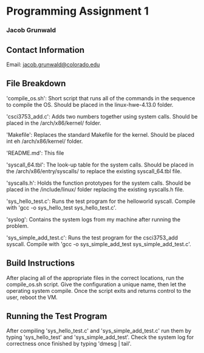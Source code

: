 # Programming Assignment 1
### Jacob Grunwald

## Contact Information
Email: jacob.grunwald@colorado.edu

## File Breakdown
'compile_os.sh': Short script that runs all of the commands in the sequence to compile the OS. Should be placed in the linux-hwe-4.13.0 folder.

'csci3753_add.c': Adds two numbers together using system calls. Should be placed in the /arch/x86/kernel/ folder.

'Makefile': Replaces the standard Makefile for the kernel. Should be placed int eh /arch/x86/kernel/ folder.

'README.md': This file

'syscall_64.tbl': The look-up table for the system calls. Should be placed in the /arch/x86/entry/syscalls/ to replace the existing syscall_64.tbl file.

'syscalls.h': Holds the function prototypes for the system calls. Should be placed in the /include/linux/ folder replacing the existing syscalls.h file.

'sys_hello_test.c': Runs the test program for the helloworld syscall. Compile with 'gcc -o sys_hello_test sys_hello_test.c'.

'syslog': Contains the system logs from my machine after running the problem.

'sys_simple_add_test.c': Runs the test program for the csci3753_add syscall. Compile with 'gcc -o sys_simple_add_test sys_simple_add_test.c'.

## Build Instructions
After placing all of the appropriate files in the correct locations, run the compile_os.sh script. Give the configuration a unique name, then let the operating system compile. Once the script exits and returns control to the user, reboot the VM.

## Running the Test Program
After compiling 'sys_hello_test.c' and 'sys_simple_add_test.c' run them by typing 'sys_hello_test' and 'sys_simple_add_test'. Check the system log for correctness once finished by typing 'dmesg | tail'.
